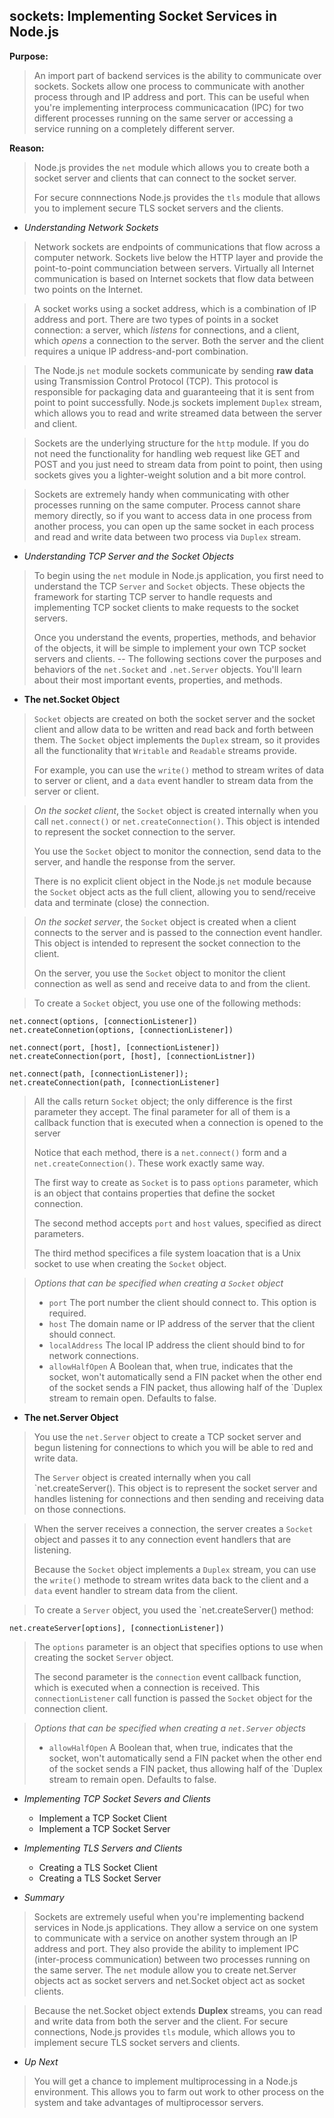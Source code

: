 ## sockets: Implementing Socket Services in Node.js

**Purpose:**
> An import part of backend services is the ability to communicate over sockets.
> Sockets allow one process to communicate with another process through and IP address and port.
> This can be useful when you're implementing interprocess communicacation (IPC) for two different processes
> running on the same server or accessing a service running on a completely different server.

**Reason:**
> Node.js provides the `net` module which allows you to create both a socket server and clients that can connect 
> to the socket server.
>
> For secure connnections Node.js provides the `tls` module that allows you to implement secure TLS socket servers
> and the clients.

- *Understanding Network Sockets*
> Network sockets are endpoints of communications that flow across a computer network. 
> Sockets live below the HTTP layer and provide the point-to-point communciation between servers.
> Virtually all Internet communication is based on Internet sockets that flow data between two points on the Internet.

> A socket works using a socket address, which is a combination of IP address and port.
> There are two types of points in a socket connection: a server, which *listens* for connections, and a
> client, which *opens* a connection to the server.
> Both the server and the client requires a unique IP address-and-port combination.

> The Node.js `net` module sockets communicate by sending **raw data** using Transmission Control Protocol (TCP).
> This protocol is responsible for packaging data and guaranteeing that it is sent from point to point successfully.
> Node.js sockets implement `Duplex` stream, which allows you to read and write streamed data between the server
> and client.

> Sockets are the underlying structure for the `http` module. If you do not need the functionality for handling
> web request like GET and POST and you just need to stream data from point to point, then using sockets gives
> you a lighter-weight solution and a bit more control.

> Sockets are extremely handy when communicating with other processes running on the same computer.
> Process cannot share memory directly, so if you want to access data in one process from another process,
> you can open up the same socket in each process and read and write data between two process via `Duplex` stream.
	
- *Understanding TCP Server and the Socket Objects*
> To begin using the `net` module in Node.js application, you first need to understand the TCP `Server` and `Socket`
> objects. These objects the framework for starting TCP server to handle requests and implementing TCP socket clients
> to make requests to the socket servers.
>
> Once you understand the events, properties, methods, and behavior of the objects, it will be simple to implement 
> your own TCP socket servers and clients.
--
> The following sections cover the purposes and behaviors of the `net.Socket` and `.net.Server` objects. You'll learn 
> about their most important events, properties, and methods.

- **The net.Socket Object**
> `Socket` objects are created on both the socket server and the socket client and allow data to be written and read 
> back and forth between them.
> The `Socket` object implements the `Duplex` stream, so it provides all the functionality that `Writable` and 
> `Readable` streams provide.
>
> For example, you can use the `write()` method to stream writes of data to server or client, and a `data` event
> handler to stream data from the server or client.

> *On the socket client*, the `Socket` object is created internally when you call `net.connect()` or `net.createConnection()`.
> This object is intended to represent the socket connection to the server.
>
> You use the `Socket` object to monitor the connection, send data to the server, and handle the response from the server.
>
> There is no explicit client object in the Node.js `net` module because the `Socket` object acts as the full client,
> allowing you to send/receive data and terminate (close) the connection.

> *On the socket server*, the `Socket` object is created when a client connects to the server and is passed to the connection
> event handler.
> This object is intended to represent the socket connection to the client.
>
> On the server, you use the `Socket` object to monitor the client connection as well as send and receive data to and from
> the client.

> To create a `Socket` object, you use one of the following methods:
```
net.connect(options, [connectionListener])
net.createConnetion(options, [connectionListener])

net.connect(port, [host], [connectionListener])
net.createConnection(port, [host], [connectionListner])

net.connect(path, [connectionListener]);
net.createConnection(path, [connectionListener]
```
> All the calls return `Socket` object; the only difference is the first parameter they accept.
> The final parameter for all of them is a callback function that is executed when a connection
> is opened to the server
>
> Notice that each method, there is a `net.connect()` form and a `net.createConnection()`. These work
> exactly same way.
>
> The first way to create as `Socket` is to pass `options` parameter, which is an object that contains
> properties that define the socket connection.
>
> The second method accepts `port` and `host` values, specified as direct parameters.
>
> The third method specifices a file system loacation that is a Unix socket to use when creating the 
> `Socket` object.

> *Options that can be specified when creating a `Socket` object*
> - `port` The port number the client should connect to. This option is required.
> - `host` The domain name or IP address of the server that the client should connect.
> - `localAddress` The local IP address the client should bind to for network connections.
> - `allowHalfOpen` A Boolean that, when true, indicates that the socket, won't automatically
> send a FIN packet when the other end of the socket sends a FIN packet, thus allowing half of the `Duplex stream to remain open. Defaults to false.

- **The net.Server Object**
> You use the `net.Server` object to create a TCP socket server and begun listening for connections to which you will be 
> able to red and write data.
>
> The `Server` object is created internally when you call `net.createServer(). This object is to represent the socket
> server and handles listening for connections and then sending and receiving data on those connections.

> When the server receives a connection, the server creates a `Socket` object and passes it to any connection event
> handlers that are listening.
>
> Because the `Socket` object implements a `Duplex` stream, you can use the `write()` methode to stream writes data 
> back to the client and a `data` event handler to stream data from the client.

> To create a `Server` object, you used the `net.createServer() method:
```
net.createServer[options], [connectionListener])
```
> The `options` parameter is an object that specifies options to use when creating the socket `Server` object.
>
> The second parameter is the `connection` event callback function, which is executed when a connection is received.
> This `connectionListener` call function is passed the `Socket` object for the connection client.

> *Options that can be specified when creating a `net.Server` objects*
> - `allowHalfOpen` A Boolean that, when true, indicates that the socket, won't automatically
> send a FIN packet when the other end of the socket sends a FIN packet, thus allowing half of the `Duplex stream to remain open. Defaults to false.

	
	
- *Implementing TCP Socket Severs and Clients*
  - Implement a TCP Socket Client
  - Implement a TCP Socket Server
  
- *Implementing TLS Servers and Clients*
  - Creating a TLS Socket Client
  - Creating a TLS Socket Server
  	
- *Summary*
> Sockets are extremely useful when you're implementing backend services in Node.js
> applications. 
> They allow a service on one system to communicate with a service on another system
> through an IP address and port.
> They also provide the ability to implement IPC (inter-process communication) 
> between two processes running on the same server.
> The `net` module allow you to create net.Server objects act as socket servers and 
> net.Socket object act as socket clients.

> Because the net.Socket object extends **Duplex** streams, you can read and write data
> from both the server and the client.
> For secure connections, Node.js provides `tls` module, which allows you to implement
> secure TLS socket servers and clients.

- *Up Next*
> You will get a chance to implement multiprocessing in a Node.js environment. This
> allows you to farm out work to other process on the system and take advantages
> of multiprocessor servers.

